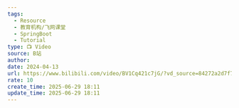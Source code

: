 ```yaml
---
tags:
  - Resource
  - 教育机构/飞网课堂
  - SpringBoot
  - Tutorial
type: 📺 Video
source: B站
author: 
date: 2024-04-13
url: https://www.bilibili.com/video/BV1Cq421c7jG/?vd_source=84272a2d7f72158b38778819be5bc6ad
rate: 10
create_time: 2025-06-29 18:11
update_time: 2025-06-29 18:11
---
```

